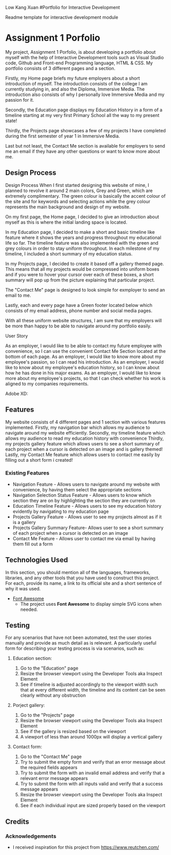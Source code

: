 Low Kang Xuan
#Portfolio for Interactive Development

Readme template for interactive development module
# Assignment 1 Porfolio
My project, Assignment 1 Porfolio, is about developing a portfolio about myself with the help of Interactive Development tools such as Visual Studio code, Github and Front-end Programming language, HTML & CSS. 
My portfolio consists of 3 different pages and a section.

Firstly, my Home page briefs my future employers about a short introduction of myself. The introduction consists of the college I am currently studying in, and also the Diploma, Immersive Media. The introduction also consists of why I personally love Immersive Media and my passion for it.

Secondly, the Education page displays my Education History in a form of a timeline starting at my very first Primary School all the way to my present state!

Thirdly, the Projects page showcases a few of my projects I have completed during the first semester of year 1 in Immersive Media.

Last but not least, the Contact Me section is available for employers to send me an email if they have any other questions or want to know more about me.

## Design Process

Design Process
When I first started designing this website of mine, I planned to revolve it around 2 main colors, Grey and Green, which are extremely complimentary. The green colour is basically the accent colour of the site and for keywords and selecting actions while the grey colour represents the main background and design of my website. 

On my first page, the Home page, I decided to give an introduction about myself as this is where the initial landing space is located. 

In my Education page, I decided to make a short and basic timeline like feature where it shows the years and progress throughout my educational life so far. The timeline feature was also implemented with the green and grey colours in order to stay uniform throughout. In each milestone of my timeline, I included a short summary of my education status.

In my Projects page, I decided to create it based off a gallery themed page. This means that all my projects would be compressed into uniform boxes and if you were to hover your cursor over each of these boxes, a short summary will pop up from the picture explaining that particular project.

The "Contact Me" page is designed to look simple for exmployer to send an email to me.

Lastly, each and every page have a Green footer located below which consists of my email address, phone number and social media pages.

With all these uniform website structures, I am sure that my employers will be more than happy to be able to navigate around my portfolio easily.

User Story

As an employer, I would like to be able to contact my future employee with convenience, so I can use the convenient Contact Me Section located at the bottom of each page.
As an employer, I would like to know more about my employee's passion, so I can read his introduction.
As an employer, I would like to know about my employee's education history, so I can know about how he has done in his major exams.
As an employer, I would like to know more about my employee's projects, so that I can check whether his work is aligned to my companies requirements.


Adobe XD: 
## Features
My website consists of 4 different pages and 1 section with various features implemented.
Firstly, my navigation bar which allows my audience to navigate around my website efficiently.
Secondly, my timeline feature which allows my audience to read my education history with convenience
Thirdly, my projects gallery feature which allows users to see a short summary of each project when a cursor is detected on an image and is gallery themed!
Lastly, my Contact Me feature which allows users to contact me easily by filling out a short form i created!

### Existing Features

 - Navigation Feature - Allows users to navigate around my website with convenience, by having them select the appropriate sections
 - Navigation Selection Status Feature - Allows users to know which section they are on by highlighting the section they are currently on
 - Education Timeline Feature - Allows users to see my education history evidently by navigating to my education page
 - Projects Gallery Feature - Allows user to see my projects almost as if it is a gallery
 - Projects Gallery Summary Feature- Allows user to see a short summary of each project when a cursor is detected on an image
 - Contact Me Feature - Allows user to contact me via email by having them fill out a form

## Technologies Used

In this section, you should mention all of the languages, frameworks, libraries, and any other tools that you have used to construct this project. For each, provide its name, a link to its official site and a short sentence of why it was used.

- [Font Awesome](https://fontawesome.com/)
    - The project uses **Font Awesome** to display simple SVG icons when needed.


## Testing

For any scenarios that have not been automated, test the user stories manually and provide as much detail as is relevant. A particularly useful form for describing your testing process is via scenarios, such as:

1. Education section:
    1. Go to the "Education" page
    2. Resize the browser viewport using the Developer Tools aka Inspect Element
    3. See if timeline is adjusted accordingly to the viewport width such that at every different width, the timeline and its content can be seen clearly without any obstruction

2. Porject gallery:
    1. Go to the "Projects" page
    2. Resize the browser viewport using the Developer Tools aka Inspect Element
    3. See if the gallery is resized based on the viewport
    4. A viewport of less than around 1000px will display a vertical gallery

3. Contact form:
    1. Go to the "Contact Me" page
    2. Try to submit the empty form and verify that an error message about the required fields appears
    3. Try to submit the form with an invalid email address and verify that a relevant error message appears
    4. Try to submit the form with all inputs valid and verify that a success message appears
    5. Resize the browser viewport using the Developer Tools aka Inspect Element
    6. See if each individual input are sized properly based on the viewport

## Credits

### Acknowledgements

- I received inspiration for this project from https://www.reutchen.com/
